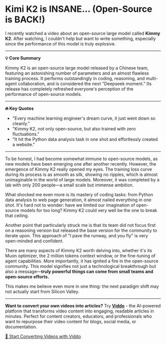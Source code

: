 # Kimi K2 is INSANE... (Open-Source is BACK!)

I recently watched a video about an open-source large model called **Kimmy K2**. After watching, I couldn't help but want to write something, especially since the performance of this model is truly explosive.

---

**💡 Core Summary**

Kimmy K2 is an open-source large model released by a Chinese team, featuring an astonishing number of parameters and an almost flawless training process. It performs outstandingly in coding, reasoning, and multi-agent collaboration, and is considered the next "Deepseek moment." Its release has completely refreshed everyone's perception of the performance of open-source models.

---

**🔥 Key Quotes**

- "Every machine learning engineer's dream curve, it just went down so cleanly."
- "Kimmy K2, not only open-source, but also trained with zero fluctuations."
- "It hit the Python data analysis task in one shot and effortlessly created a website."

---

To be honest, I had become somewhat immune to open-source models, as new models have been emerging one after another recently. However, the emergence of Kimmy K2 really opened my eyes. The training loss curve during its process is as smooth as silk, showing no ripples, which is almost unimaginable in the world of large models. Moreover, it was completed by a lab with only 200 people—a small scale but immense ambition.

What shocked me even more is its mastery of coding tasks: from Python data analysis to web page generation, it almost nailed everything in one shot. It's hard not to wonder: have we limited our imagination of open-source models for too long? Kimmy K2 could very well be the one to break that ceiling.

Another point that particularly struck me is that its team did not focus first on a reasoning version but released the base version for the community to iterate upon. This approach of "I pave the runway, and you fly" is very open-minded and confident.

There are many aspects of Kimmy K2 worth delving into, whether it's its Muon optimizer, the 2 million tokens context window, or the fine-tuning of agent capabilities. More importantly, it has ignited a fire in the open-source community. This model signifies not just a technological breakthrough but also a message—**truly powerful things can come from small teams and open-source efforts.**

This makes me believe even more in one thing: the next paradigm shift may not actually start from Silicon Valley.

---

**Want to convert your own videos into articles?** Try **[Viddo](https://viddo.pro/)** - the AI-powered platform that transforms video content into engaging, readable articles in minutes. Perfect for content creators, educators, and professionals who want to repurpose their video content for blogs, social media, or documentation.

[🚀 Start Converting Videos with Viddo](https://viddo.pro/)